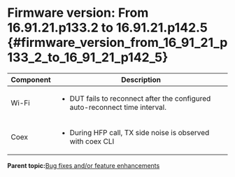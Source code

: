 # Firmware version: From 16.91.21.p133.2 to 16.91.21.p142.5 {#firmware_version_from_16_91_21_p133_2_to_16_91_21_p142_5}

|Component|Description|
|-----------|-------------|
|Wi-Fi|<ul><li>DUT fails to reconnect after the configured auto-reconnect time interval.</li></ul>|
|Coex|<ul><li>During HFP call, TX side noise is observed with coex CLI</li></ul>|

**Parent topic:**[Bug fixes and/or feature enhancements](../topics/bug_fixes_andor_feature_enhancements_01.md)

